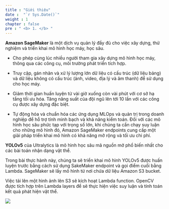 ```yaml
---
title : "Giới thiệu"
date :  "`r Sys.Date()`" 
weight : 1 
chapter : false
pre : " <b> 1. </b> "
---
```



**Amazon SageMaker** là một dịch vụ quản lý đầy đủ cho việc xây dựng, thử nghiệm và triển khai mô hình học máy, học sâu.

- Cho phép cùng lúc nhiều người tham gia xây dựng mô hình học máy, thông qua các công cụ, môi trường phát triển tích hợp.

- Truy cập, gán nhãn và xử lý lượng lớn dữ liệu có cấu trúc (dữ liệu bảng) và dữ liệu không có cấu trúc (ảnh, video, địa lý và âm thanh) để sử dụng cho học máy.

- Giảm thời gian huấn luyện từ vài giờ xuống còn vài phút với cơ sở hạ tầng tối ưu hóa. Tăng năng suất của đội ngũ lên tới 10 lần với các công cụ được xây dựng đặc biệt.

- Tự động hóa và chuẩn hóa các ứng dụng MLOps và quản trị trong doanh nghiệp để hỗ trợ tính minh bạch và khả năng kiểm toán.
Đối với các mô hình học sâu phức tạp với trọng số lớn, khi chúng ta cần chạy suy luận cho những mô hình đó, Amazon SageMaker endpoints cung cấp một giải pháp triển khai mô hình có khả năng mở rộng và tối ưu chi phí.

**YOLOv5** của Ultralytics là mô hình học sâu mã nguồn mở phổ biến nhất cho các bài toán nhận dạng vật thể.

Trong bài thực hành này, chúng ta sẽ triển khai mô hình YOLOv5 được huấn luyện trước bằng cách sử dụng SakeMaker endpoint và gọi điểm cuối bằng Lambda. SageMaker sẽ lấy mô hình từ nơi chứa dữ liệu Amazon S3 bucket.

Việc tải lên một hình ảnh lên S3 sẽ kích hoạt Lambda function. OpenCV được tích hợp trên Lambda layers để sẽ thực hiện việc suy luận và tính toán kết quả phát hiện vật thể.

![](../images/workshop-cicd.png)
